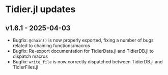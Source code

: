 # Tidier.jl updates

## v1.6.1 - 2025-04-03
- Bugfix: `@chain()` is now properly exported, fixing a number of bugs related to chaining functions/macros
- Bugfix: Re-export documentation for TidierData.jl and TidierDB.jl to dispatch macros
- Bugfix: `write_file` is now correctly dispatched between TidierDB.jl and TidierFiles.jl